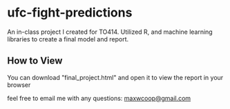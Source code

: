 # ufc-fight-predictions

An in-class project I created for TO414. Utilized R, and machine learning libraries to create a final model and report.

## How to View
You can download "final_project.html" and open it to view the report in your browser

feel free to email me with any questions: maxwcoop@gmail.com
